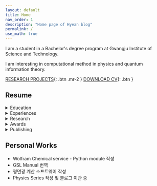 ```yaml
---
layout: default
title: Home
nav_order: 1
description: "Home page of Hyean blog"
permalink: /
use_math: true
---
```


I am a student in a Bachelor's degree program at Gwangju Institute of Science and Technology.

I am interesting in computational method in physics and quantum information theory.



[RESEARCH PROJECTS](https://hyeansung.github.io/docs/Projects){: .btn .mr-2 } 
[DOWNLOAD CV](https://hyeansung.github.io/resources/CV.pdf){: .btn }
    


## Resume

<details>
    <summary>Education</summary>
    <ul>
    <li> Hanyang University High School Attached to College of Education Hanyang University (Graduated 2018) </li>
    <li> GIST: Gwangju-Institute of Science and Technology- In Physics Concentration Course (2019-Current) </li>
    </ul>
</details>

<details>
    <summary>Experiences</summary>
    <ul>
    <li>이카루스 물리2 모의고사 2020년도 1회차 검토진</li>
    <li>Hackerton (Junction X 2019) Volunteer</li>
    <li>Hackerton Makerton (GIST 2019): Mobility unified black-box system using IOT</li>
    <li>GIST Bioinformation LAB internship (Dec. 21. 2020-Current)</li>
    <li>Wolframe Mathematica Education Video translation </li>
    <li>2021 Spring Semester Calculus lecture Teaching Assistant</li>
    <li>Hanyang University, Quantum information technology techbook converting team: software development(2021-Current)</li>
    </ul>

</details>

<details>
    <summary>Research</summary>
</details>

<details>
    <summary>Awards</summary>
</details>


<details>
    <summary>Publishing</summary>
</details>


## Personal Works

* Wolfram Chemical service - Python module 작성
* GSL Manual 번역
* 평면광 계산 소프트웨어 작성
* Physics Series 작성 및 블로그 이관 중
